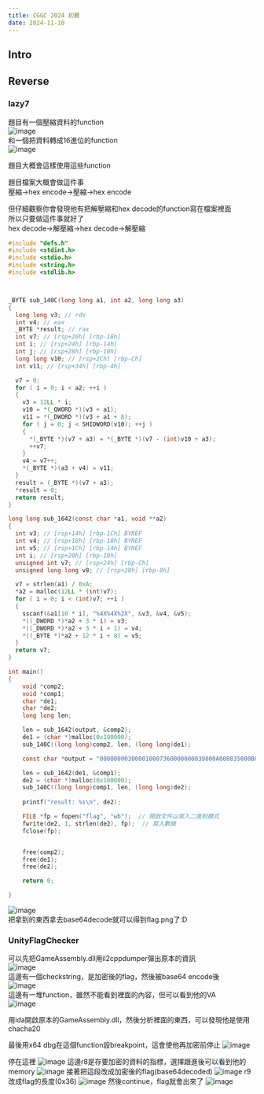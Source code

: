 ```yaml
---
title: CGGC 2024 初賽
date: 2024-11-10
---
```

## Intro
    
## Reverse

### lazy7

題目有一個壓縮資料的function  
![image](https://hackmd.io/_uploads/HyRywfc-1l.png)  
和一個把資料轉成16進位的function  
![image](https://hackmd.io/_uploads/S1nDwG9WJl.png)  

題目大概會這樣使用這些function  

題目檔案大概會做這件事  
壓縮->hex encode->壓縮->hex encode  

但仔細觀察你會發現他有把解壓縮和hex decode的function寫在檔案裡面  
所以只要做這件事就好了  
hex decode->解壓縮->hex decode->解壓縮  

```c
#include "defs.h"
#include <stdint.h>
#include <stdio.h>
#include <string.h>
#include <stdlib.h>



_BYTE sub_140C(long long a1, int a2, long long a3)
{
  long long v3; // rdx
  int v4; // eax
  _BYTE *result; // rax
  int v7; // [rsp+20h] [rbp-18h]
  int i; // [rsp+24h] [rbp-14h]
  int j; // [rsp+28h] [rbp-10h]
  long long v10; // [rsp+2Ch] [rbp-Ch]
  int v11; // [rsp+34h] [rbp-4h]

  v7 = 0;
  for ( i = 0; i < a2; ++i )
  {
    v3 = 12LL * i;
    v10 = *(_QWORD *)(v3 + a1);
    v11 = *(_DWORD *)(v3 + a1 + 8);
    for ( j = 0; j < SHIDWORD(v10); ++j )
    {
      *(_BYTE *)(v7 + a3) = *(_BYTE *)(v7 - (int)v10 + a3);
      ++v7;
    }
    v4 = v7++;
    *(_BYTE *)(a3 + v4) = v11;
  }
  result = (_BYTE *)(v7 + a3);
  *result = 0;
  return result;
}

long long sub_1642(const char *a1, void **a2)
{
  int v3; // [rsp+14h] [rbp-1Ch] BYREF
  int v4; // [rsp+18h] [rbp-18h] BYREF
  int v5; // [rsp+1Ch] [rbp-14h] BYREF
  int i; // [rsp+20h] [rbp-10h]
  unsigned int v7; // [rsp+24h] [rbp-Ch]
  unsigned long long v8; // [rsp+28h] [rbp-8h]

  v7 = strlen(a1) / 0xA;
  *a2 = malloc(12LL * (int)v7);
  for ( i = 0; i < (int)v7; ++i )
  {
    sscanf(&a1[10 * i], "%4X%4X%2X", &v3, &v4, &v5);
    *((_DWORD *)*a2 + 3 * i) = v3;
    *((_DWORD *)*a2 + 3 * i + 1) = v4;
    *((_BYTE *)*a2 + 12 * i + 8) = v5;
  }
  return v7;
}

int main()
{
    void *comp2;
    void *comp1;
    char *de1;
    char *de2;
    long long len;

    len = sub_1642(output, &comp2);
    de1 = (char *)malloc(0x100000);
    sub_140C((long long)comp2, len, (long long)de1);

    const char *output = "000000003000010007360000000039000A000835000B00013000150007340000000032000A000946001E00093200320008370001000130003D00073300450008300032000142003C000937005A0009370064000946005A0009310078000331003B0004340000000045007800093300820009350096000938008C000935006900073"...(略)

    len = sub_1642(de1, &comp1);
    de2 = (char *)malloc(0x100000);
    sub_140C((long long)comp1, len, (long long)de2);
    
    printf("result: %s\n", de2);

    FILE *fp = fopen("flag", "wb");  // 開啟文件以寫入二進制模式
    fwrite(de2, 1, strlen(de2), fp);  // 寫入數據
    fclose(fp);


    free(comp2);
    free(de1);
    free(de2);

    return 0;

}

```

![image](https://hackmd.io/_uploads/Hk855zq-1g.png)  
把拿到的東西拿去base64decode就可以得到flag.png了:D  

### UnityFlagChecker

可以先把GameAssembly.dll用il2cppdumper彈出原本的資訊  
![image](https://hackmd.io/_uploads/HJr_jM9Z1e.png)  
這邊有一個checkstring，是加密後的flag，然後被base64 encode後  
![image](https://hackmd.io/_uploads/ryfhsz9-1e.png)  
這邊有一堆function，雖然不能看到裡面的內容，但可以看到他的VA  
![image](https://hackmd.io/_uploads/r1SohGq-ke.png)  


用ida開啟原本的GameAssembly.dll，然後分析裡面的東西，可以發現他是使用chacha20  

最後用x64 dbg在這個function設breakpoint，這會使他再加密前停止
![image](https://hackmd.io/_uploads/Hki7pGqW1x.png)

停在這裡
![image](https://hackmd.io/_uploads/BJ66Nm5Wye.png)
這邊r8是存要加密的資料的指標，選擇跟進後可以看到他的memory
![image](https://hackmd.io/_uploads/H1Ugrm5Zke.png)
接著把這段改成加密後的flag(base64decoded)
![image](https://hackmd.io/_uploads/H1KVBmqbyg.png)
r9改成flag的長度(0x36)
![image](https://hackmd.io/_uploads/BkWjHQ9Wyl.png)
然後continue，flag就會出來了
![image](https://hackmd.io/_uploads/rJxZIX5-Jl.png)
